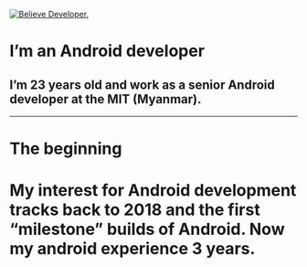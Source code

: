 [![Believe Developer.](https://miro.medium.com/proxy/1*zy5IG2inEQSqeWyPJ7vo-g.gif)](https://play.google.com/store/apps/developer?id=Believe+Developer)

# I’m an Android developer
## I’m 23 years old and work as a senior Android developer at the MIT (Myanmar).

---
# The beginning
# My interest for Android development tracks back to 2018 and the first “milestone” builds of Android. Now my android experience 3 years.


